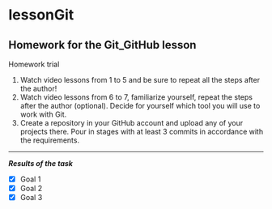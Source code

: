 # lessonGit
## Homework for the Git_GitHub lesson

Homework trial

1. Watch video lessons from 1 to 5 and be sure to repeat all the steps after the author!
2. Watch video lessons from 6 to 7, familiarize yourself, repeat the steps after the author (optional). Decide for yourself which tool you will use to work with Git.
3. Create a repository in your GitHub account and upload any of your projects there. Pour in stages with at least 3 commits in accordance with the requirements.
---

***Results of the task***
- [x] Goal 1
- [x] Goal 2
- [x] Goal 3
